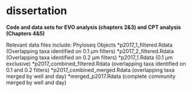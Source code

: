 # dissertation
**Code and data sets for EVO analysis (chapters 2&3) and CPT analysis (Chapters 4&5)**

Relevant data files include:
Phyloseq Objects
*p2017_1_filtered.Rdata (Overlapping taxa identified on 0.1 µm filters)
*p2017_2_filtered.Rdata (Overlapping taxa identified on 0.2 µm filters)
*p2017_1.Rdata (0.1 µm exclusive)
*p2017_combined_filtered.Rdata (overlapping taxa identified on 0.1 and 0.2 filters)
*p2017_combined_merged.Rdata (overlapping taxa merged by well and day)
*merged_p2017.Rdata (complete community merged by well and day)
